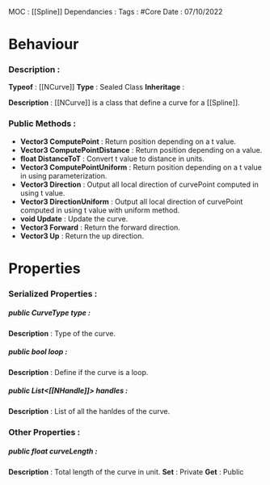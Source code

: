 MOC : [[Spline]]
Dependancies : 
Tags : #Core
Date : 07/10/2022

# Behaviour 
### Description :

**Typeof** : [[NCurve]]
**Type** : Sealed Class
**Inheritage** : 

**Description** : [[NCurve]] is a class that define a curve for a [[Spline]]. 

### Public Methods : 
* **Vector3 ComputePoint** : Return position depending on a t value.
* **Vector3 ComputePointDistance** : Return position depending on a value.
* **float DistanceToT** : Convert t value to distance in units.
* **Vector3 ComputePointUniform** : Return position depending on a t value in using parameterization.
* **Vector3 Direction** : Output all local direction of curvePoint computed in using t value.
* **Vector3 DirectionUniform** : Output all local direction of curvePoint computed in using t value with uniform method.
* **void Update** : Update the curve.
* **Vector3 Forward** : Return the forward direction.
* **Vector3 Up** : Return the up direction.

# Properties

### Serialized Properties : 

##### **public CurveType type** :
**Description** : Type of the curve.

##### **public bool loop** :
**Description** : Define if the curve is a loop.

##### **public List<[[NHandle]]> handles** :
**Description** : List of all the hanldes of the curve.


### Other Properties : 

##### **public float curveLength** :
**Description** : Total length of the curve in unit.
**Set** : Private
**Get** : Public